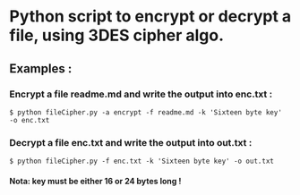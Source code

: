 # Python script to encrypt or decrypt a file, using 3DES cipher algo.

## Examples :

### Encrypt a file readme.md and write the output into enc.txt :

```
$ python fileCipher.py -a encrypt -f readme.md -k 'Sixteen byte key'  -o enc.txt
```

### Decrypt a file enc.txt and write the output into out.txt :

```
$ python fileCipher.py -f enc.txt -k 'Sixteen byte key' -o out.txt
```

#### Nota: key must be either 16 or 24 bytes long !

